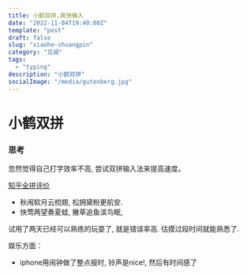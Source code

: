 ```yaml
---
title: 小鹤双拼,爽快输入
date: "2022-11-04T19:40:00Z"
template: "post"
draft: false
slug: "xiaohe-shuangpin"
category: "见闻"
tags:
  - "typing"  
description: "小鹤双拼"
socialImage: "/media/gutenberg.jpg"
---
```


小鹤双拼
=========



### [](#思考 "思考")思考

忽然觉得自己打字效率不高, 尝试双拼输入法来提高速度。  

[知乎全拼评价](https://www.zhihu.com/question/383416202/answer/1142706623)

*   秋闱软月云梳翅, 松拥黛粉更航安. 
*   快莺两望奏夏蛙, 撇草追鱼滨鸟眠,


试用了两天已经可以熟练的玩耍了, 就是错误率高. 估摸过段时间就能熟悉了.


娱乐方面：

*   iphone用闹钟做了整点报时, 铃声是nice!, 然后有时间感了